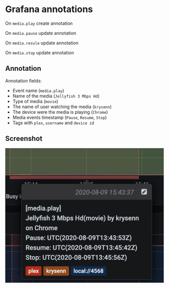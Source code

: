 # Grafana annotations

On `media.play` create annotation

On `media.pause` update annotation

On `media.resule` update annotation

On `media.stop` update annotation

## Annotation

Annotation fields:
- Event name (`media.play`)
- Name of the media (`Jellyfish 3 Mbps Hd`)
- Type of media (`movie`)
- The name of user watching the media (`krysenn`)
- The device were the media is playing (`Chrome`)
- Media events timestamp (`Pause`, `Resume`, `Stop`)
- Tags with `plex`, `username` and `device id`

## Screenshot

![Grafana annotation](annotation.png "Grafana annotation")
